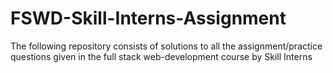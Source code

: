 # FSWD-Skill-Interns-Assignment
The following repository consists of solutions to all the assignment/practice questions given in the full stack web-development course by Skill Interns 
